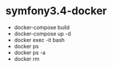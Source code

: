 # symfony3.4-docker

* docker-compose build
* docker-compose up -d
* docker exec -it <image-name> bash
* docker ps
* docker ps -a
* docker rm <image-name>